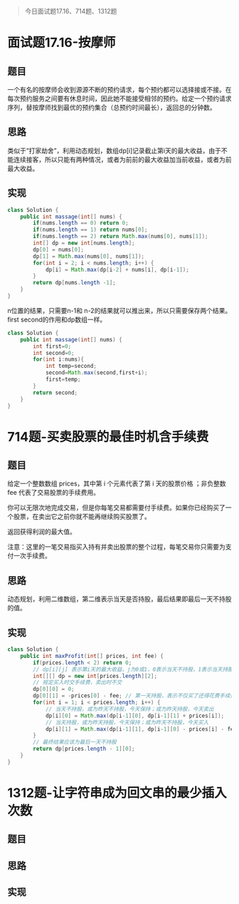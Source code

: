 > 今日面试题17.16、714题、1312题

# 面试题17.16-按摩师

## 题目

一个有名的按摩师会收到源源不断的预约请求，每个预约都可以选择接或不接。在每次预约服务之间要有休息时间，因此她不能接受相邻的预约。给定一个预约请求序列，替按摩师找到最优的预约集合（总预约时间最长），返回总的分钟数。

## 思路

类似于“打家劫舍”，利用动态规划，数组dp\[i\]记录截止第i天的最大收益，由于不能连续接客，所以只能有两种情况，或者为前前的最大收益加当前收益，或者为前最大收益。

## 实现

```java
class Solution {
    public int massage(int[] nums) {
        if(nums.length == 0) return 0;
        if(nums.length == 1) return nums[0];
        if(nums.length == 2) return Math.max(nums[0], nums[1]);
        int[] dp = new int[nums.length];
        dp[0] = nums[0];
        dp[1] = Math.max(nums[0], nums[1]);
        for(int i = 2; i < nums.length; i++) {
            dp[i] = Math.max(dp[i-2] + nums[i], dp[i-1]);
        }
        return dp[nums.length -1];
    }
}
```

n位置的结果，只需要n-1和 n-2的结果就可以推出来，所以只需要保存两个结果。first second的作用和dp数组一样。

```java
class Solution {
    public int massage(int[] nums) {
        int first=0;
        int second=0;
        for(int i:nums){
            int temp=second;
            second=Math.max(second,first+i);
            first=temp;
        }
        return second;
    }
}
```

# 714题-买卖股票的最佳时机含手续费

## 题目

给定一个整数数组 prices，其中第 i 个元素代表了第 i 天的股票价格 ；非负整数 fee 代表了交易股票的手续费用。

你可以无限次地完成交易，但是你每笔交易都需要付手续费。如果你已经购买了一个股票，在卖出它之前你就不能再继续购买股票了。

返回获得利润的最大值。

注意：这里的一笔交易指买入持有并卖出股票的整个过程，每笔交易你只需要为支付一次手续费。

## 思路

动态规划，利用二维数组，第二维表示当天是否持股，最后结果即最后一天不持股的值。

## 实现

```java
class Solution {
    public int maxProfit(int[] prices, int fee) {
        if(prices.length < 2) return 0;
        // dp[i][j] 表示第i天的最大收益，j为0或1，0表示当天不持股，1表示当天持股
        int[][] dp = new int[prices.length][2];
        // 规定买入时交手续费，卖出时不交
        dp[0][0] = 0;
        dp[0][1] = -prices[0] - fee; // 第一天持股，表示不仅买了还得花费手续费
        for(int i = 1; i < prices.length; i++) {
            // 当天不持股，或为昨天不持股，今天保持；或为昨天持股，今天卖出
            dp[i][0] = Math.max(dp[i-1][0], dp[i-1][1] + prices[i]);
            // 当天持股，或为昨天持股，今天保持；或为昨天不持股，今天买入
            dp[i][1] = Math.max(dp[i-1][1], dp[i-1][0] - prices[i] - fee);
        }
        // 最终结果应该为最后一天不持股
        return dp[prices.length - 1][0];
    }
}
```



# 1312题-让字符串成为回文串的最少插入次数

## 题目



## 思路



## 实现

```java

```

